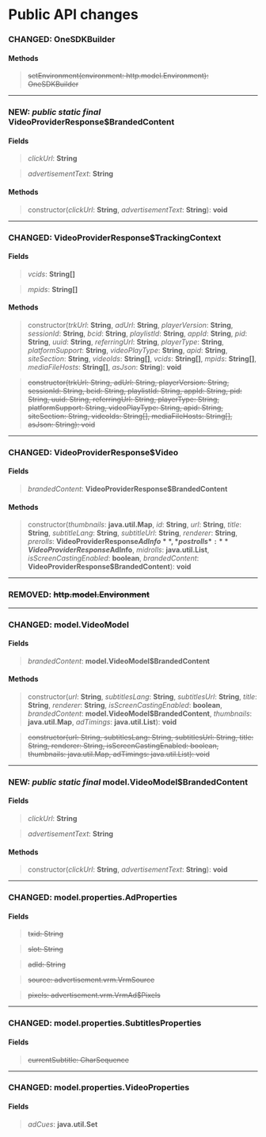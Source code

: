 # Public API changes
### CHANGED:  OneSDKBuilder

#### Methods


> ~~setEnvironment(environment: http.model.Environment): OneSDKBuilder~~


-----

### NEW: *public* *static* *final* VideoProviderResponse$BrandedContent
#### Fields


> *clickUrl*: **String**

> *advertisementText*: **String**


#### Methods


> constructor(*clickUrl*: **String**, *advertisementText*: **String**): **void**


-----

### CHANGED:  VideoProviderResponse$TrackingContext
#### Fields


> *vcids*: **String[]**

> *mpids*: **String[]**


#### Methods


> constructor(*trkUrl*: **String**, *adUrl*: **String**, *playerVersion*: **String**, *sessionId*: **String**, *bcid*: **String**, *playlistId*: **String**, *appId*: **String**, *pid*: **String**, *uuid*: **String**, *referringUrl*: **String**, *playerType*: **String**, *platformSupport*: **String**, *videoPlayType*: **String**, *apid*: **String**, *siteSection*: **String**, *videoIds*: **String[]**, *vcids*: **String[]**, *mpids*: **String[]**, *mediaFileHosts*: **String[]**, *asJson*: **String**): **void**

> ~~constructor(trkUrl: String, adUrl: String, playerVersion: String, sessionId: String, bcid: String, playlistId: String, appId: String, pid: String, uuid: String, referringUrl: String, playerType: String, platformSupport: String, videoPlayType: String, apid: String, siteSection: String, videoIds: String[], mediaFileHosts: String[], asJson: String): void~~


-----

### CHANGED:  VideoProviderResponse$Video
#### Fields


> *brandedContent*: **VideoProviderResponse$BrandedContent**


#### Methods


> constructor(*thumbnails*: **java.util.Map**, *id*: **String**, *url*: **String**, *title*: **String**, *subtitleLang*: **String**, *subtitleUrl*: **String**, *renderer*: **String**, *prerolls*: **VideoProviderResponse$AdInfo**, *postrolls*: **VideoProviderResponse$AdInfo**, *midrolls*: **java.util.List**, *isScreenCastingEnabled*: **boolean**, *brandedContent*: **VideoProviderResponse$BrandedContent**): **void**


-----

### REMOVED: ~~http.model.Environment~~


-----

### CHANGED:  model.VideoModel
#### Fields


> *brandedContent*: **model.VideoModel$BrandedContent**


#### Methods


> constructor(*url*: **String**, *subtitlesLang*: **String**, *subtitlesUrl*: **String**, *title*: **String**, *renderer*: **String**, *isScreenCastingEnabled*: **boolean**, *brandedContent*: **model.VideoModel$BrandedContent**, *thumbnails*: **java.util.Map**, *adTimings*: **java.util.List**): **void**

> ~~constructor(url: String, subtitlesLang: String, subtitlesUrl: String, title: String, renderer: String, isScreenCastingEnabled: boolean, thumbnails: java.util.Map, adTimings: java.util.List): void~~


-----

### NEW: *public* *static* *final* model.VideoModel$BrandedContent
#### Fields


> *clickUrl*: **String**

> *advertisementText*: **String**


#### Methods


> constructor(*clickUrl*: **String**, *advertisementText*: **String**): **void**


-----

### CHANGED:  model.properties.AdProperties
#### Fields


> ~~txid: String~~

> ~~slot: String~~

> ~~adId: String~~

> ~~source: advertisement.vrm.VrmSource~~

> ~~pixels: advertisement.vrm.VrmAd$Pixels~~




-----

### CHANGED:  model.properties.SubtitlesProperties
#### Fields


> ~~currentSubtitle: CharSequence~~




-----

### CHANGED:  model.properties.VideoProperties
#### Fields


> *adCues*: **java.util.Set**


